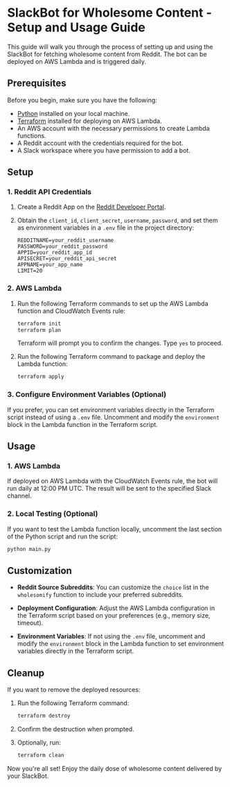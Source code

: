 # SlackBot for Wholesome Content - Setup and Usage Guide

This guide will walk you through the process of setting up and using the SlackBot for fetching wholesome content from Reddit. The bot can be deployed on AWS Lambda and is triggered daily.

## Prerequisites

Before you begin, make sure you have the following:

- [Python](https://www.python.org/) installed on your local machine.
- [Terraform](https://www.terraform.io/) installed for deploying on AWS Lambda.
- An AWS account with the necessary permissions to create Lambda functions.
- A Reddit account with the credentials required for the bot.
- A Slack workspace where you have permission to add a bot.

## Setup

### 1. Reddit API Credentials

1. Create a Reddit App on the [Reddit Developer Portal](https://www.reddit.com/prefs/apps).
2. Obtain the `client_id`, `client_secret`, `username`, `password`, and set them as environment variables in a `.env` file in the project directory:

    ```env
    REDDITNAME=your_reddit_username
    PASSWORD=your_reddit_password
    APPID=your_reddit_app_id
    APISECRET=your_reddit_api_secret
    APPNAME=your_app_name
    LIMIT=20
    ```

### 2. AWS Lambda

1. Run the following Terraform commands to set up the AWS Lambda function and CloudWatch Events rule:

    ```bash
    terraform init
    terraform plan
    ```

   Terraform will prompt you to confirm the changes. Type `yes` to proceed.

2. Run the following Terraform command to package and deploy the Lambda function:

    ```bash
    terraform apply
    ```

### 3. Configure Environment Variables (Optional)

If you prefer, you can set environment variables directly in the Terraform script instead of using a `.env` file. Uncomment and modify the `environment` block in the Lambda function in the Terraform script.

## Usage

### 1. AWS Lambda

If deployed on AWS Lambda with the CloudWatch Events rule, the bot will run daily at 12:00 PM UTC. The result will be sent to the specified Slack channel.

### 2. Local Testing (Optional)

If you want to test the Lambda function locally, uncomment the last section of the Python script and run the script:

```bash
python main.py
```

## Customization

- **Reddit Source Subreddits**: You can customize the `choice` list in the `wholesomify` function to include your preferred subreddits.
  
- **Deployment Configuration**: Adjust the AWS Lambda configuration in the Terraform script based on your preferences (e.g., memory size, timeout).

- **Environment Variables**: If not using the `.env` file, uncomment and modify the `environment` block in the Lambda function to set environment variables directly in the Terraform script.

## Cleanup

If you want to remove the deployed resources:

1. Run the following Terraform command:

    ```bash
    terraform destroy
    ```

2. Confirm the destruction when prompted.

3. Optionally, run:

    ```bash
    terraform clean
    ```

Now you're all set! Enjoy the daily dose of wholesome content delivered by your SlackBot.
